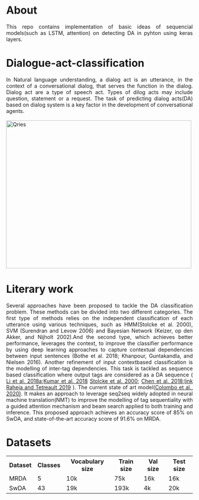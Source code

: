 <h1>About</h1>
<p align="justify">This repo contains implementation of basic ideas of sequencial models(such as LSTM, attention) on detecting DA in pyhton using keras layers.</p>



<h1 align="justify">Dialogue-act-classification</h1>
<p align="justify">In Natural language understanding, a dialog act is an utterance, in the context of a conversational dialog, that serves the function in the dialog. Dialog act are a type of speech act. Types of dilog acts may include question, statement or a request. The task of predicting dialog acts(DA) based on dialog system is a key factor in the development of conversational agents.
<br></br>
<a>
         <img alt="Qries" src="https://pic3.zhimg.com/v2-f97ef481ae12b91dfdd78f236ddb2ada_b.jpg"
         width=500 height=400>

</p>

<h1 align="justify">Literary work</h1>
<p align="justify">Several approaches have been proposed to tackle the DA classification problem. These methods can be divided into two different categories. The first type of methods relies on the independent classification of each utterance using various techniques, such as HMM(Stolcke et al. 2000), SVM (Surendran and Levow 2006) and Bayesian Network (Keizer, op den Akker, and Nijholt 2002).And the second type, which achieves better performance, leverages the context, to improve the classifier performance by using deep learning approaches to capture contextual dependencies between input sentences (Bothe et al. 2018; Khanpour, Guntakandla, and Nielsen 2016). Another refinement of input contextbased classification is the modelling of inter-tag dependencies. This task is tackled as sequence based classification where output tags are considered as a DA sequence (<a href="https://arxiv.org/abs/1904.08637"> Li et al. 2018a</a>;<a href="https://arxiv.org/abs/1810.09154">Kumar et al. 2018</a>  <a href="https://aclanthology.org/J00-3003/">Stolcke et al. 2000</a>; <a href="https://arxiv.org/abs/1810.09154">Chen et al. 2018</a>;<a href="https://arxiv.org/abs/1904.02594">link Raheja and Tetreault 2019</a> ). The current state of art model(<a href="https://arxiv.org/abs/2002.08801">Colombo et al., 2020)</a>. It makes an approach to leverage seq2seq widely adopted in neural machine translation(NMT) to improve the modelling of tag sequentiality with a guided attention mechanism and beam search applied to both training and inference. This proposed approach achieves an accuracy score of 85% on SwDA, and state-of-the-art accuracy score of 91.6% on MRDA.</p>


<h1 align="justify">Datasets</h1> 
<table>
  <tr>
    <th>Dataset</th>
    <th>Classes</th>
    <th>Vocabulary size</th>
    <th>Train size</th>
    <th>Val size</th>
    <th>Test size</th>
  </tr>
  <tr>
    <td>MRDA</td>
    <td>5</td>
    <td>10k</td>
    <td>75k</td>
    <td>16k</td>
    <td>16k</td>
  </tr>
   <tr>
    <td>SwDA</td>
    <td>43</td>
    <td>19k</td>
    <td>193k</td>
    <td>4k</td>
    <td>20k</td>
  </tr>
</table>
